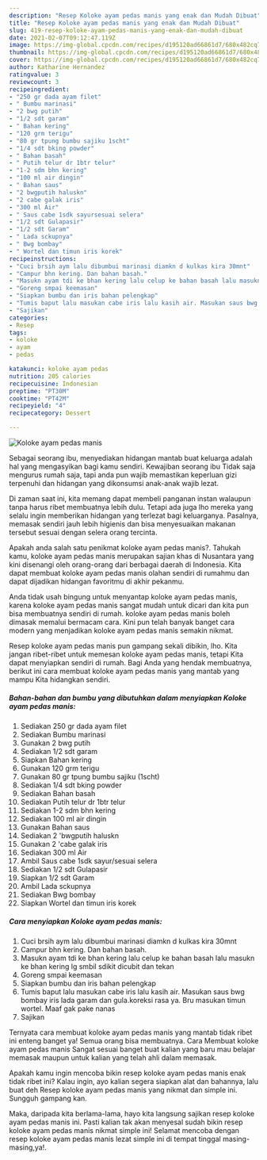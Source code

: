 ```yaml
---
description: "Resep Koloke ayam pedas manis yang enak dan Mudah Dibuat"
title: "Resep Koloke ayam pedas manis yang enak dan Mudah Dibuat"
slug: 419-resep-koloke-ayam-pedas-manis-yang-enak-dan-mudah-dibuat
date: 2021-02-07T09:12:47.119Z
image: https://img-global.cpcdn.com/recipes/d195120ad66861d7/680x482cq70/koloke-ayam-pedas-manis-foto-resep-utama.jpg
thumbnail: https://img-global.cpcdn.com/recipes/d195120ad66861d7/680x482cq70/koloke-ayam-pedas-manis-foto-resep-utama.jpg
cover: https://img-global.cpcdn.com/recipes/d195120ad66861d7/680x482cq70/koloke-ayam-pedas-manis-foto-resep-utama.jpg
author: Katharine Hernandez
ratingvalue: 3
reviewcount: 3
recipeingredient:
- "250 gr dada ayam filet"
- " Bumbu marinasi"
- "2 bwg putih"
- "1/2 sdt garam"
- " Bahan kering"
- "120 grm terigu"
- "80 gr tpung bumbu sajiku 1scht"
- "1/4 sdt bking powder"
- " Bahan basah"
- " Putih telur dr 1btr telur"
- "1-2 sdm bhn kering"
- "100 ml air dingin"
- " Bahan saus"
- "2 bwgputih haluskn"
- "2 cabe galak iris"
- "300 ml Air"
- " Saus cabe 1sdk sayursesuai selera"
- "1/2 sdt Gulapasir"
- "1/2 sdt Garam"
- " Lada sckupnya"
- " Bwg bombay"
- " Wortel dan timun iris korek"
recipeinstructions:
- "Cuci brsih aym lalu dibumbui marinasi diamkn d kulkas kira 30mnt"
- "Campur bhn kering. Dan bahan basah."
- "Masukn ayam tdi ke bhan kering lalu celup ke bahan basah lalu masukn ke bhan kering lg smbil sdikit dicubit dan tekan"
- "Goreng smpai keemasan"
- "Siapkan bumbu dan iris bahan pelengkap"
- "Tumis baput lalu masukan cabe iris lalu kasih air. Masukan saus bwg bombay iris lada garam dan gula.koreksi rasa ya. Bru masukan timun wortel. Maaf gak pake nanas"
- "Sajikan"
categories:
- Resep
tags:
- koloke
- ayam
- pedas

katakunci: koloke ayam pedas 
nutrition: 205 calories
recipecuisine: Indonesian
preptime: "PT30M"
cooktime: "PT42M"
recipeyield: "4"
recipecategory: Dessert

---
```



![Koloke ayam pedas manis](https://img-global.cpcdn.com/recipes/d195120ad66861d7/680x482cq70/koloke-ayam-pedas-manis-foto-resep-utama.jpg)

Sebagai seorang ibu, menyediakan hidangan mantab buat keluarga adalah hal yang mengasyikan bagi kamu sendiri. Kewajiban seorang ibu Tidak saja mengurus rumah saja, tapi anda pun wajib memastikan keperluan gizi terpenuhi dan hidangan yang dikonsumsi anak-anak wajib lezat.

Di zaman  saat ini, kita memang dapat membeli panganan instan walaupun tanpa harus ribet membuatnya lebih dulu. Tetapi ada juga lho mereka yang selalu ingin memberikan hidangan yang terlezat bagi keluarganya. Pasalnya, memasak sendiri jauh lebih higienis dan bisa menyesuaikan makanan tersebut sesuai dengan selera orang tercinta. 



Apakah anda salah satu penikmat koloke ayam pedas manis?. Tahukah kamu, koloke ayam pedas manis merupakan sajian khas di Nusantara yang kini disenangi oleh orang-orang dari berbagai daerah di Indonesia. Kita dapat membuat koloke ayam pedas manis olahan sendiri di rumahmu dan dapat dijadikan hidangan favoritmu di akhir pekanmu.

Anda tidak usah bingung untuk menyantap koloke ayam pedas manis, karena koloke ayam pedas manis sangat mudah untuk dicari dan kita pun bisa membuatnya sendiri di rumah. koloke ayam pedas manis boleh dimasak memalui bermacam cara. Kini pun telah banyak banget cara modern yang menjadikan koloke ayam pedas manis semakin nikmat.

Resep koloke ayam pedas manis pun gampang sekali dibikin, lho. Kita jangan ribet-ribet untuk memesan koloke ayam pedas manis, tetapi Kita dapat menyiapkan sendiri di rumah. Bagi Anda yang hendak membuatnya, berikut ini cara membuat koloke ayam pedas manis yang mantab yang mampu Kita hidangkan sendiri.

<!--inarticleads1-->

##### Bahan-bahan dan bumbu yang dibutuhkan dalam menyiapkan Koloke ayam pedas manis:

1. Sediakan 250 gr dada ayam filet
1. Sediakan  Bumbu marinasi
1. Gunakan 2 bwg putih
1. Sediakan 1/2 sdt garam
1. Siapkan  Bahan kering
1. Gunakan 120 grm terigu
1. Gunakan 80 gr tpung bumbu sajiku (1scht)
1. Sediakan 1/4 sdt bking powder
1. Sediakan  Bahan basah
1. Sediakan  Putih telur dr 1btr telur
1. Sediakan 1-2 sdm bhn kering
1. Sediakan 100 ml air dingin
1. Gunakan  Bahan saus
1. Sediakan 2 &#39;bwgputih haluskn
1. Gunakan 2 &#39;cabe galak iris
1. Sediakan 300 ml Air
1. Ambil  Saus cabe 1sdk sayur/sesuai selera
1. Sediakan 1/2 sdt Gulapasir
1. Siapkan 1/2 sdt Garam
1. Ambil  Lada sckupnya
1. Sediakan  Bwg bombay
1. Siapkan  Wortel dan timun iris korek




<!--inarticleads2-->

##### Cara menyiapkan Koloke ayam pedas manis:

1. Cuci brsih aym lalu dibumbui marinasi diamkn d kulkas kira 30mnt
1. Campur bhn kering. Dan bahan basah.
1. Masukn ayam tdi ke bhan kering lalu celup ke bahan basah lalu masukn ke bhan kering lg smbil sdikit dicubit dan tekan
1. Goreng smpai keemasan
1. Siapkan bumbu dan iris bahan pelengkap
1. Tumis baput lalu masukan cabe iris lalu kasih air. Masukan saus bwg bombay iris lada garam dan gula.koreksi rasa ya. Bru masukan timun wortel. Maaf gak pake nanas
1. Sajikan




Ternyata cara membuat koloke ayam pedas manis yang mantab tidak ribet ini enteng banget ya! Semua orang bisa membuatnya. Cara Membuat koloke ayam pedas manis Sangat sesuai banget buat kalian yang baru mau belajar memasak maupun untuk kalian yang telah ahli dalam memasak.

Apakah kamu ingin mencoba bikin resep koloke ayam pedas manis enak tidak ribet ini? Kalau ingin, ayo kalian segera siapkan alat dan bahannya, lalu buat deh Resep koloke ayam pedas manis yang nikmat dan simple ini. Sungguh gampang kan. 

Maka, daripada kita berlama-lama, hayo kita langsung sajikan resep koloke ayam pedas manis ini. Pasti kalian tak akan menyesal sudah bikin resep koloke ayam pedas manis nikmat simple ini! Selamat mencoba dengan resep koloke ayam pedas manis lezat simple ini di tempat tinggal masing-masing,ya!.

